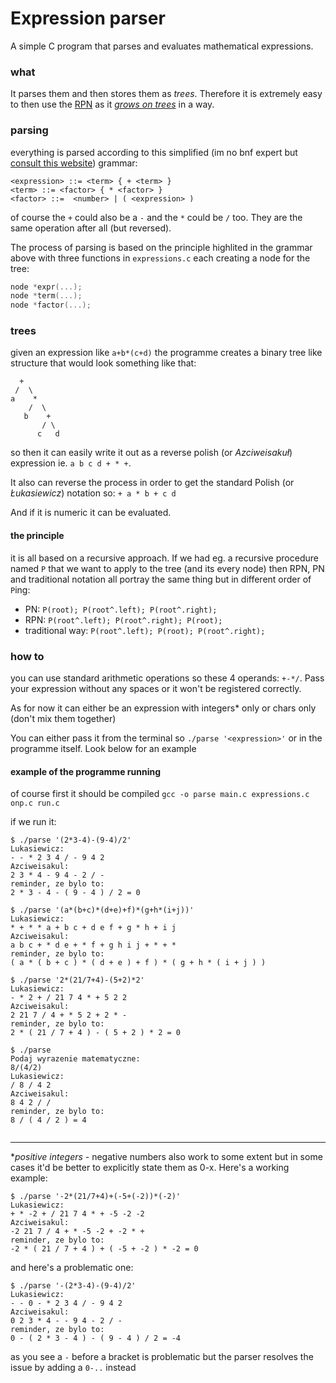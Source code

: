 # Expression parser
A simple C program that parses and evaluates mathematical expressions.
 

### what
It parses them and then stores them as _trees_. Therefore it is extremely easy to then use the [RPN](https://en.wikipedia.org/wiki/Reverse_Polish_notation) as it [_grows on trees_](https://www.youtube.com/watch?v=TrfcJCulsF4) in a way.

### parsing
everything is parsed according to this simplified (im no bnf expert but [consult this website](http://homepage.divms.uiowa.edu/~jones/compiler/spring13/notes/10.shtml)) grammar:

```grammar
<expression> ::= <term> { + <term> }
<term> ::= <factor> { * <factor> }
<factor> ::=  <number> | ( <expression> ) 
```
of course the `+` could also be a `-` and the `*` could be `/` too. They are the same operation after all (but reversed).
 
The process of parsing is based on the principle highlited in the grammar above with 
three functions in `expressions.c` each creating a node for the tree:

```C
node *expr(...);
node *term(...);
node *factor(...);
```

### trees
given an expression like `a+b*(c+d)` the programme creates a binary tree like structure that would look something like that:

```
  +
 /  \
a    *
    /  \
   b    +
       / \
      c   d
```

so then it can easily write it out as a reverse polish (or _Azciweisakuł_) expression ie. `a b c d + * +`.

It also can reverse the process in order to get the standard Polish (or _Łukasiewicz_) notation so:
`+ a * b + c d` 

And if it is numeric it can be evaluated.

#### the principle
it is all based on a recursive approach. If we had eg. a recursive procedure named `P` that we want to apply to the tree (and its every node) then RPN, PN and traditional notation all portray the same thing but in different order of `P`ing:

* PN: `P(root); P(root^.left); P(root^.right);`
* RPN: `P(root^.left); P(root^.right); P(root);`
* traditional way: `P(root^.left); P(root); P(root^.right);`

### how to
you can use standard arithmetic operations so these 4 operands: `+-*/`.
Pass your expression without any spaces or it won't be registered correctly.

As for now it can either be an expression with integers* only or chars only (don't mix them together)

You can either pass it from the terminal so `./parse '<expression>'` or in the programme itself. Look below for an example

#### example of the programme running
of course first it should be compiled `gcc -o parse main.c expressions.c onp.c run.c`

if we run it:
```
$ ./parse '(2*3-4)-(9-4)/2'
Lukasiewicz:
- - * 2 3 4 / - 9 4 2 
Azciweisakul:
2 3 * 4 - 9 4 - 2 / - 
reminder, ze bylo to:
2 * 3 - 4 - ( 9 - 4 ) / 2 = 0

$ ./parse '(a*(b+c)*(d+e)+f)*(g+h*(i+j))'
Lukasiewicz:
* + * * a + b c + d e f + g * h + i j 
Azciweisakul:
a b c + * d e + * f + g h i j + * + * 
reminder, ze bylo to:
( a * ( b + c ) * ( d + e ) + f ) * ( g + h * ( i + j ) ) 

$ ./parse '2*(21/7+4)-(5+2)*2'
Lukasiewicz:
- * 2 + / 21 7 4 * + 5 2 2 
Azciweisakul:
2 21 7 / 4 + * 5 2 + 2 * - 
reminder, ze bylo to:
2 * ( 21 / 7 + 4 ) - ( 5 + 2 ) * 2 = 0

$ ./parse
Podaj wyrazenie matematyczne:
8/(4/2)
Lukasiewicz:
/ 8 / 4 2 
Azciweisakul:
8 4 2 / / 
reminder, ze bylo to:
8 / ( 4 / 2 ) = 4
                              
```






----------------
\*_positive integers_ - negative numbers also work to some extent but in some cases it'd be better to explicitly state them as 0-x.
Here's a working example:
```
$ ./parse '-2*(21/7+4)+(-5+(-2))*(-2)'
Lukasiewicz:
+ * -2 + / 21 7 4 * + -5 -2 -2 
Azciweisakul:
-2 21 7 / 4 + * -5 -2 + -2 * + 
reminder, ze bylo to:
-2 * ( 21 / 7 + 4 ) + ( -5 + -2 ) * -2 = 0
```
and here's a problematic one:
```
$ ./parse '-(2*3-4)-(9-4)/2'
Lukasiewicz:
- - 0 - * 2 3 4 / - 9 4 2 
Azciweisakul:
0 2 3 * 4 - - 9 4 - 2 / - 
reminder, ze bylo to:
0 - ( 2 * 3 - 4 ) - ( 9 - 4 ) / 2 = -4
```
as you see a `-` before a bracket is problematic but the parser resolves the issue by adding a `0-..` instead
